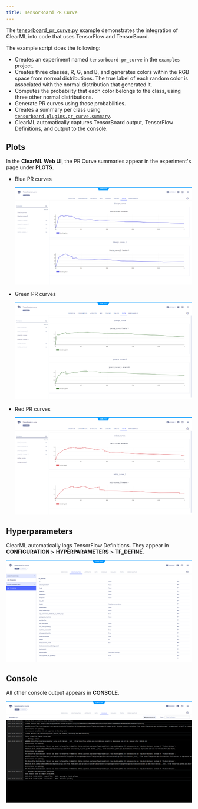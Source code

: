 ```yaml
---
title: TensorBoard PR Curve
---
```


The [tensorboard_pr_curve.py](https://github.com/allegroai/clearml/blob/master/examples/frameworks/tensorflow/tensorboard_pr_curve.py) 
example demonstrates the integration of ClearML into code that uses TensorFlow and TensorBoard. 

The example script does the following:
* Creates an experiment named `tensorboard pr_curve` in the `examples` project.
* Creates three classes, R, G, and B, and generates colors within the RGB space from normal distributions. The true 
  label of each random color is associated with the normal distribution that generated it.
* Computes the probability that each color belongs to the class, using three other normal distributions.
* Generate PR curves using those probabilities. 
* Creates a summary per class using [`tensorboard.plugins.pr_curve.summary`](https://github.com/tensorflow/tensorboard/blob/master/tensorboard/plugins/pr_curve/summary.py).
* ClearML automatically captures TensorBoard output, TensorFlow Definitions, and output to the console.

## Plots

In the **ClearML Web UI**, the PR Curve summaries appear in the experiment's page under **PLOTS**.

* Blue PR curves

  ![image](../../../img/examples_tensorboard_pr_curve_01.png)

* Green PR curves

  ![image](../../../img/examples_tensorboard_pr_curve_02.png)

* Red PR curves

  ![image](../../../img/examples_tensorboard_pr_curve_03.png)

## Hyperparameters

ClearML automatically logs TensorFlow Definitions. They appear in **CONFIGURATION** **>** **HYPERPARAMETERS** **>** **TF_DEFINE**.

![image](../../../img/examples_tensorboard_pr_curve_04.png)

## Console

All other console output appears in **CONSOLE**.

![image](../../../img/examples_tensorboard_pr_curve_05.png)
